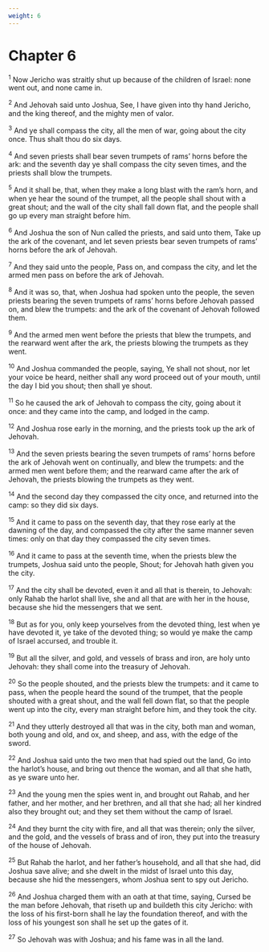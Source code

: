 ```yaml
---
weight: 6
---
```


# Chapter 6

<sup>1</sup> Now Jericho was straitly shut up because of the children of Israel: none went out, and none came in. 

<sup>2</sup> And Jehovah said unto Joshua, See, I have given into thy hand Jericho, and the king thereof, and the mighty men of valor. 

<sup>3</sup> And ye shall compass the city, all the men of war, going about the city once. Thus shalt thou do six days. 

<sup>4</sup> And seven priests shall bear seven trumpets of rams’ horns before the ark: and the seventh day ye shall compass the city seven times, and the priests shall blow the trumpets. 

<sup>5</sup> And it shall be, that, when they make a long blast with the ram’s horn, and when ye hear the sound of the trumpet, all the people shall shout with a great shout; and the wall of the city shall fall down flat, and the people shall go up every man straight before him. 

<sup>6</sup> And Joshua the son of Nun called the priests, and said unto them, Take up the ark of the covenant, and let seven priests bear seven trumpets of rams’ horns before the ark of Jehovah. 

<sup>7</sup> And they said unto the people, Pass on, and compass the city, and let the armed men pass on before the ark of Jehovah. 

<sup>8</sup> And it was so, that, when Joshua had spoken unto the people, the seven priests bearing the seven trumpets of rams’ horns before Jehovah passed on, and blew the trumpets: and the ark of the covenant of Jehovah followed them. 

<sup>9</sup> And the armed men went before the priests that blew the trumpets, and the rearward went after the ark, the priests blowing the trumpets as they went. 

<sup>10</sup> And Joshua commanded the people, saying, Ye shall not shout, nor let your voice be heard, neither shall any word proceed out of your mouth, until the day I bid you shout; then shall ye shout. 

<sup>11</sup> So he caused the ark of Jehovah to compass the city, going about it once: and they came into the camp, and lodged in the camp. 

<sup>12</sup> And Joshua rose early in the morning, and the priests took up the ark of Jehovah. 

<sup>13</sup> And the seven priests bearing the seven trumpets of rams’ horns before the ark of Jehovah went on continually, and blew the trumpets: and the armed men went before them; and the rearward came after the ark of Jehovah, the priests blowing the trumpets as they went. 

<sup>14</sup> And the second day they compassed the city once, and returned into the camp: so they did six days. 

<sup>15</sup> And it came to pass on the seventh day, that they rose early at the dawning of the day, and compassed the city after the same manner seven times: only on that day they compassed the city seven times. 

<sup>16</sup> And it came to pass at the seventh time, when the priests blew the trumpets, Joshua said unto the people, Shout; for Jehovah hath given you the city. 

<sup>17</sup> And the city shall be devoted, even it and all that is therein, to Jehovah: only Rahab the harlot shall live, she and all that are with her in the house, because she hid the messengers that we sent. 

<sup>18</sup> But as for you, only keep yourselves from the devoted thing, lest when ye have devoted it, ye take of the devoted thing; so would ye make the camp of Israel accursed, and trouble it. 

<sup>19</sup> But all the silver, and gold, and vessels of brass and iron, are holy unto Jehovah: they shall come into the treasury of Jehovah. 

<sup>20</sup> So the people shouted, and the priests blew the trumpets: and it came to pass, when the people heard the sound of the trumpet, that the people shouted with a great shout, and the wall fell down flat, so that the people went up into the city, every man straight before him, and they took the city. 

<sup>21</sup> And they utterly destroyed all that was in the city, both man and woman, both young and old, and ox, and sheep, and ass, with the edge of the sword. 

<sup>22</sup> And Joshua said unto the two men that had spied out the land, Go into the harlot’s house, and bring out thence the woman, and all that she hath, as ye sware unto her. 

<sup>23</sup> And the young men the spies went in, and brought out Rahab, and her father, and her mother, and her brethren, and all that she had; all her kindred also they brought out; and they set them without the camp of Israel. 

<sup>24</sup> And they burnt the city with fire, and all that was therein; only the silver, and the gold, and the vessels of brass and of iron, they put into the treasury of the house of Jehovah. 

<sup>25</sup> But Rahab the harlot, and her father’s household, and all that she had, did Joshua save alive; and she dwelt in the midst of Israel unto this day, because she hid the messengers, whom Joshua sent to spy out Jericho. 

<sup>26</sup> And Joshua charged them with an oath at that time, saying, Cursed be the man before Jehovah, that riseth up and buildeth this city Jericho: with the loss of his first-born shall he lay the foundation thereof, and with the loss of his youngest son shall he set up the gates of it. 

<sup>27</sup> So Jehovah was with Joshua; and his fame was in all the land. 


